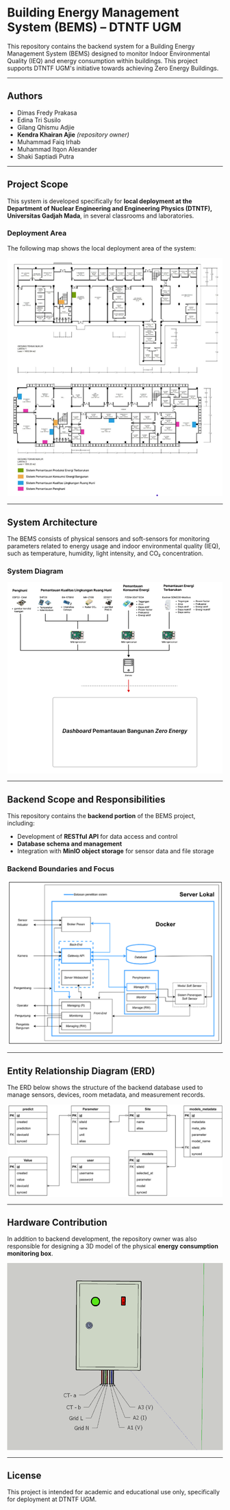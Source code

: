 # Building Energy Management System (BEMS) – DTNTF UGM

This repository contains the backend system for a Building Energy Management System (BEMS) designed to monitor Indoor Environmental Quality (IEQ) and energy consumption within buildings. This project supports DTNTF UGM's initiative towards achieving Zero Energy Buildings.

---

## Authors

- Dimas Fredy Prakasa  
- Edina Tri Susilo  
- Gilang Qhismu Adjie
- **Kendra Khairan Ajie** *(repository owner)*
- Muhammad Faiq Irhab  
- Muhammad Itqon Alexander  
- Shaki Saptiadi Putra

---

## Project Scope

This system is developed specifically for **local deployment at the Department of Nuclear Engineering and Engineering Physics (DTNTF), Universitas Gadjah Mada**, in several classrooms and laboratories.

### Deployment Area

The following map shows the local deployment area of the system:

![Penempatan Sistem](assets/penempatan-sistem.png)

---

## System Architecture

The BEMS consists of physical sensors and soft-sensors for monitoring parameters related to energy usage and indoor environmental quality (IEQ), such as temperature, humidity, light intensity, and CO₂ concentration.

### System Diagram

![Skema Sistem](assets/skema-sistem.png)

---

## Backend Scope and Responsibilities

This repository contains the **backend portion** of the BEMS project, including:

- Development of **RESTful API** for data access and control
- **Database schema and management**
- Integration with **MinIO object storage** for sensor data and file storage

### Backend Boundaries and Focus

![Batasan Sistem](assets/batasan-sistem.png)

---

## Entity Relationship Diagram (ERD)

The ERD below shows the structure of the backend database used to manage sensors, devices, room metadata, and measurement records.

![ERD Sistem](assets/erd-sistem.png)

---

## Hardware Contribution

In addition to backend development, the repository owner was also responsible for designing a 3D model of the physical **energy consumption monitoring box**.

![3D Box Design](assets/gambar-3d.png)

---

## License

This project is intended for academic and educational use only, specifically for deployment at DTNTF UGM.
